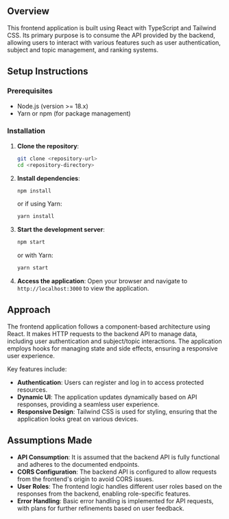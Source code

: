 ## Overview

This frontend application is built using React with TypeScript and Tailwind CSS. Its primary purpose is to consume the API provided by the backend, allowing users to interact with various features such as user authentication, subject and topic management, and ranking systems.

## Setup Instructions

### Prerequisites

- Node.js (version >= 18.x)
- Yarn or npm (for package management)

### Installation

1. **Clone the repository**:
   ```bash
   git clone <repository-url>
   cd <repository-directory>
   ```

2. **Install dependencies**:
   ```bash
   npm install
   ```

   or if using Yarn:

   ```bash
   yarn install
   ```

3. **Start the development server**:
   ```bash
   npm start
   ```

   or with Yarn:

   ```bash
   yarn start
   ```

4. **Access the application**:
   Open your browser and navigate to `http://localhost:3000` to view the application.

## Approach

The frontend application follows a component-based architecture using React. It makes HTTP requests to the backend API to manage data, including user authentication and subject/topic interactions. The application employs hooks for managing state and side effects, ensuring a responsive user experience.

Key features include:

- **Authentication**: Users can register and log in to access protected resources.
- **Dynamic UI**: The application updates dynamically based on API responses, providing a seamless user experience.
- **Responsive Design**: Tailwind CSS is used for styling, ensuring that the application looks great on various devices.

## Assumptions Made

- **API Consumption**: It is assumed that the backend API is fully functional and adheres to the documented endpoints.
- **CORS Configuration**: The backend API is configured to allow requests from the frontend's origin to avoid CORS issues.
- **User Roles**: The frontend logic handles different user roles based on the responses from the backend, enabling role-specific features.
- **Error Handling**: Basic error handling is implemented for API requests, with plans for further refinements based on user feedback.
